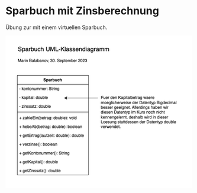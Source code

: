 # Sparbuch mit Zinsberechnung

Übung zur mit einem virtuellen Sparbuch.

![Sparbuch UML](SparbuchUML.png)

